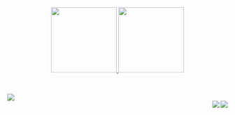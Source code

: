 <div align="center">
  <a href="https://github.com/eduzin3983">
  <img height="150em" src="https://github-readme-stats.vercel.app/api?username=eduzin3983&show_icons=true&theme=github_dark&include_all_yearly_contributions=true&count_private=true"/>
  <img height="150em" src="https://github-readme-stats.vercel.app/api/top-langs/?username=eduzin3983&layout=compact&langs_count=7&theme=github_dark"/>
</div>

##

<div style="display: inline_block"><br> 
  <img src="https://skillicons.dev/icons?i=git,github,c,python,html,css,javascript,ps,&perline=5" /><br>
  <a href="https://discord.gg/434066604742148106" class="fa-brands fa-discord"><img align="right" src="https://skillicons.dev/icons?i=discord"></a> 
  <a href="https://www.linkedin.com/in/eduardo-kairalla-74aa62289/" target="_blank"><img align="right" src="https://skillicons.dev/icons?i=linkedin"></a>
</div>

##
